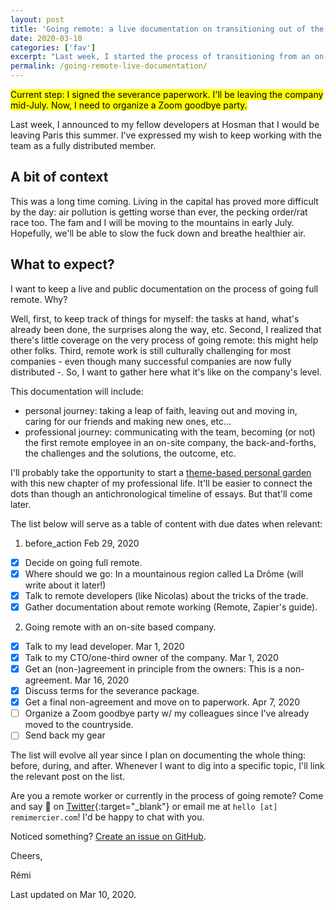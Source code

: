 ```yaml
---
layout: post
title: 'Going remote: a live documentation on transitioning out of the office'
date: 2020-03-10
categories: ['fav']
excerpt: "Last week, I started the process of transitioning from an on-site position to a full remote one. I'll publicly document what happens as it happens here. Interested in remote working? Join in!"
permalink: /going-remote-live-documentation/
---
```


<mark>Current step: I signed the severance paperwork. I'll be leaving the company mid-July. Now, I need to organize a Zoom goodbye party.</mark>

Last week, I announced to my fellow developers at Hosman that I would be leaving Paris this summer.  I've expressed my wish to keep working with the team as a fully distributed member.

## A bit of context

This was a long time coming. Living in the capital has proved more difficult by the day: air pollution is getting worse than ever, the pecking order/rat race too. The fam and I will be moving to the mountains in early July. Hopefully, we'll be able to slow the fuck down and breathe healthier air.

## What to expect?

I want to keep a live and public documentation on the process of going full remote. Why?

Well, first, to keep track of things for myself: the tasks at hand, what's already been done, the surprises along the way, etc. Second, I realized that there's little coverage on the very process of going remote: this might help other folks. Third, remote work is still culturally challenging for most companies - even though many successful companies are now fully distributed -. So, I want to gather here what it's like on the company's level.

This documentation will include:
- personal journey: taking a leap of faith, leaving out and moving in, caring for our friends and making new ones, etc...
- professional journey: communicating with the team, becoming (or not) the first remote employee in an on-site company, the back-and-forths, the challenges and the solutions, the outcome, etc.

I'll probably take the opportunity to start a [theme-based personal garden]({{site.baseurl}}/garden/) with this new chapter of my professional life. It'll be easier to connect the dots than though an antichronological timeline of essays. But that'll come later.

The list below will serve as a table of content with due dates when relevant:

1. before_action <time>Feb 29, 2020</time>
  - [x] Decide on going full remote.
  - [x] Where should we go: In a mountainous region called La Drôme (will write about it later!)
  - [x] Talk to remote developers (like Nicolas) about the tricks of the trade.
  - [x] Gather documentation about remote working (Remote, Zapier's guide).
2. Going remote with an on-site based company.
  - [x] Talk to my lead developer. <time>Mar 1, 2020</time>
  - [x] Talk to my CTO/one-third owner of the company. <time>Mar 1, 2020</time>
  - [x] Get an (non-)agreement in principle from the owners: This is a non-agreement. <time>Mar 16, 2020</time>
  - [x] Discuss terms for the severance package.
  - [x] Get a final non-agreement and move on to paperwork. <time>Apr 7, 2020</time>
  - [ ] Organize a Zoom goodbye party w/ my colleagues since I've already moved to the countryside.
  - [ ] Send back my gear

The list will evolve all year since I plan on documenting the whole thing: before, during, and after. Whenever I want to dig into a specific topic, I'll link the relevant post on the list.

Are you a remote worker or currently in the process of going remote? Come and say 👋 on [Twitter](https://twitter.com/mercier_remi){:target="\_blank"} or email me at `hello [at] remimercier.com`! I'd be happy to chat with you.

Noticed something? [Create an issue on GitHub](https://github.com/merciremi/remicodes/issues/new).

Cheers,

Rémi

Last updated on <time>Mar 10, 2020</time>.



